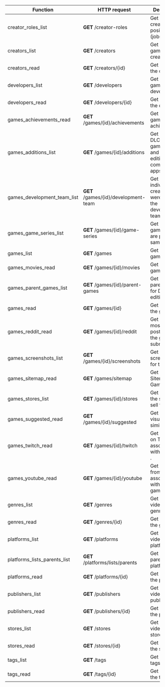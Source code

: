 Function | HTTP request | Description
------------- | ------------- | -------------
creator_roles_list | **GET** /creator-roles | Get a list of creator positions (jobs).
creators_list | **GET** /creators | Get a list of game creators.
creators_read | **GET** /creators/{id} | Get details of the creator.
developers_list | **GET** /developers | Get a list of game developers.
developers_read | **GET** /developers/{id} | Get details of the developer.
games_achievements_read | **GET** /games/{id}/achievements | Get a list of game achievements.
games_additions_list | **GET** /games/{id}/additions | Get a list of DLC&#39;s for the game, GOTY and other editions, companion apps, etc.
games_development_team_list | **GET** /games/{id}/development-team | Get a list of individual creators that were part of the development team.
games_game_series_list | **GET** /games/{id}/game-series | Get a list of games that are part of the same series.
games_list | **GET** /games | Get a list of games.
games_movies_read | **GET** /games/{id}/movies | Get a list of game trailers.
games_parent_games_list | **GET** /games/{id}/parent-games | Get a list of parent games for DLC&#39;s and editions.
games_read | **GET** /games/{id} | Get details of the game.
games_reddit_read | **GET** /games/{id}/reddit | Get a list of most recent posts from the game&#39;s subreddit.
games_screenshots_list | **GET** /games/{id}/screenshots | Get screenshots for the game.
games_sitemap_read | **GET** /games/sitemap | Get The Sitemap Games list.
games_stores_list | **GET** /games/{id}/stores | Get links to the stores that sell the game.
games_suggested_read | **GET** /games/{id}/suggested | Get a list of visually similar games.
games_twitch_read | **GET** /games/{id}/twitch | Get streams on Twitch associated with the game .
games_youtube_read | **GET** /games/{id}/youtube | Get videos from YouTube associated with the game.
genres_list | **GET** /genres | Get a list of video game genres.
genres_read | **GET** /genres/{id} | Get details of the genre.
platforms_list | **GET** /platforms | Get a list of video game platforms.
platforms_lists_parents_list | **GET** /platforms/lists/parents | Get a list of parent platforms.
platforms_read | **GET** /platforms/{id} | Get details of the platform.
publishers_list | **GET** /publishers | Get a list of video game publishers.
publishers_read | **GET** /publishers/{id} | Get details of the publisher.
stores_list | **GET** /stores | Get a list of video game storefronts.
stores_read | **GET** /stores/{id} | Get details of the store.
tags_list | **GET** /tags | Get a list of tags.
tags_read | **GET** /tags/{id} | Get details of the tag.
